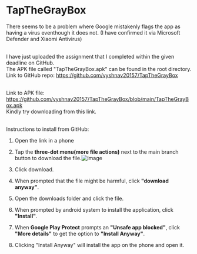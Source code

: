 # TapTheGrayBox

There seems to be a problem where Google mistakenly flags the app as having a virus eventhough it does not. (I have confirmed it via Microsoft Defender and Xiaomi Antivirus) <br><br>

I have just uploaded the assignment that I completed within the given deadline on GitHub.<br>
The APK file called "TapTheGrayBox.apk" can be found in the root directory.<br>
Link to GitHub repo: https://github.com/vyshnav20157/TapTheGrayBox<br><br>

Link to APK file: https://github.com/vyshnav20157/TapTheGrayBox/blob/main/TapTheGrayBox.apk<br>
Kindly try downloading from this link.<br><br>

Instructions to install from GitHub:<br>
1. Open the link in a phone<br>
2. Tap the **three-dot menu(more file actions)** next to the main branch button to download the file.![image](https://github.com/vyshnav20157/TapTheGrayBox/assets/88880061/a948ff07-5ca9-46d8-b5f5-7bb73353d622)<br>

3. Click download.<br>
4. When prompted that the file might be harmful, click **"download anyway"**.<br>
5. Open the downloads folder and click the file.<br>
6. When prompted by android system to install the application, click **"Install"**.<br>
7. When **Google Play Protect** prompts an **"Unsafe app blocked"**, click **"More details"** to get the option to **"Install Anyway"**.<br>
8. Clicking "Install Anyway" will install the app on the phone and open it.<br>

